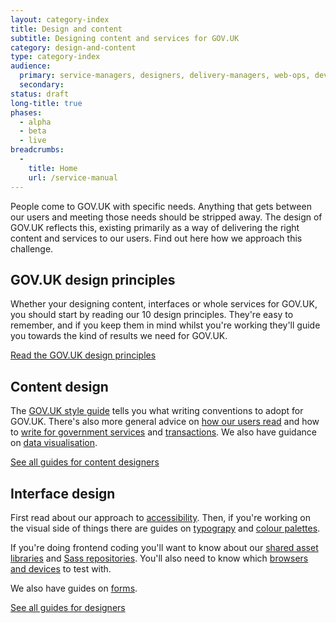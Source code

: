 ```yaml
---
layout: category-index
title: Design and content
subtitle: Designing content and services for GOV.UK
category: design-and-content
type: category-index
audience:
  primary: service-managers, designers, delivery-managers, web-ops, developers, tech-archs, performance-analysts, user-researchers, qa, content-designers
  secondary:
status: draft
long-title: true
phases:
  - alpha
  - beta
  - live
breadcrumbs:
  -
    title: Home
    url: /service-manual
---
```


People come to GOV.UK with specific needs. Anything that gets between our users and meeting those needs should be stripped away. The design of GOV.UK reflects this, existing primarily as a way of delivering the right content and services to our users. Find out here how we approach this challenge.

## GOV.UK design principles

Whether your designing content, interfaces or whole services for GOV.UK, you should start by reading our 10 design principles. They're easy to remember, and if you keep them in mind whilst you're working they'll guide you towards the kind of results we need for GOV.UK.

[Read the GOV.UK design principles](http://gov.uk/designprinciples)



## Content design

The [GOV.UK style guide](http://gov.uk/designprinciples/styleguide) tells you what writing conventions to adopt for GOV.UK. There's also more general advice on [how our users read](/service-manual/design-and-content/how-users-read.html) and how to [write for government services](/service-manual/design-and-content/writing-government-services.html) and [transactions](/service-manual/design-and-content/resources/writing-for-transactions.html). We also have guidance on [data visualisation](/service-manual/design-and-content/data-visualisation.html).

[See all guides for content designers](/service-manual/content-designers)


## Interface design

First read about our approach to [accessibility](/service-manual/design-and-content/accessibility.html). Then, if you're working on the visual side of things there are guides on [typograpy](/service-manual/design-and-content/resources/typography.html) and [colour palettes](/service-manual/design-and-content/resources/colour-palettes.html).

If you're doing frontend coding you'll want to know about our [shared asset libraries](/service-manual/design-and-content/resources/shared-asset-libraries.html) and [Sass repositories](/service-manual/design-and-content/resources/sass-repositories.html). You'll also need to know which [browsers and devices](/service-manual/design-and-content/browsers-and-devices.html) to test with.

We also have guides on [forms](/service-manual/design-and-content/resources/forms.html).

[See all guides for designers](/service-manual/designers)
